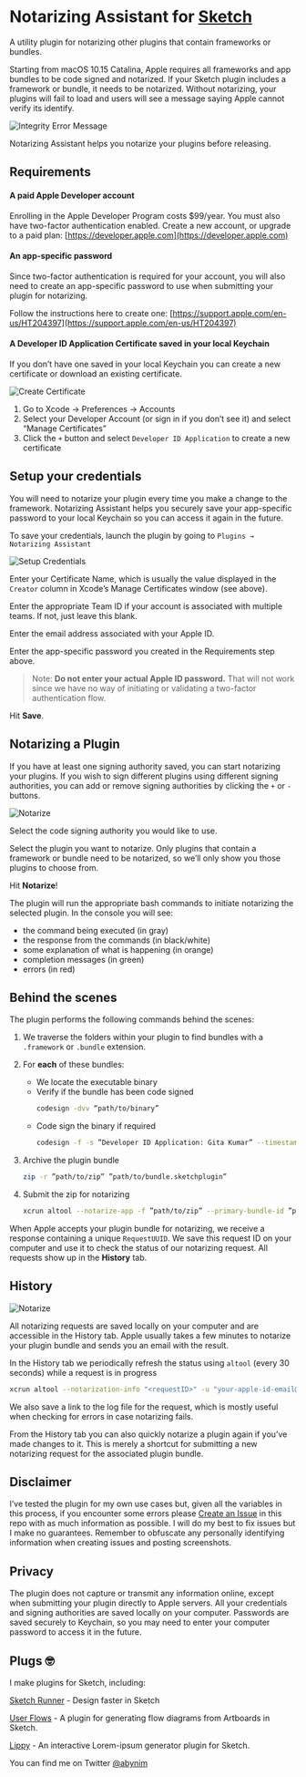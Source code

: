 # Notarizing Assistant for [Sketch](https://sketch.com)
A utility plugin for notarizing other plugins that contain frameworks or bundles.

Starting from macOS 10.15 Catalina, Apple requires all frameworks and app bundles to be code signed and notarized. If your Sketch plugin includes a framework or bundle, it needs to be notarized. Without notarizing, your plugins will fail to load and users will see a message saying Apple cannot verify its identify.

![Integrity Error Message](img/integrity-error.png?raw=true)


Notarizing Assistant helps you notarize your plugins before releasing.


## Requirements

#### A paid Apple Developer account
Enrolling in the Apple Developer Program costs $99/year.
You must also have two-factor authentication enabled.
Create a new account, or upgrade to a paid plan: [https://developer.apple.com](https://developer.apple.com)

#### An app-specific password
Since two-factor authentication is required for your account, you will also need to create an app-specific password to use when submitting your plugin for notarizing.  

Follow the instructions here to create one: [https://support.apple.com/en-us/HT204397](https://support.apple.com/en-us/HT204397)

#### A Developer ID Application Certificate saved in your local Keychain
If you don’t have one saved in your local Keychain you can create a new certificate or download an existing certificate. 

![Create Certificate](img/create-certificate.png?raw=true)

1. Go to Xcode → Preferences → Accounts  
2. Select your Developer Account (or sign in if you don’t see it) and select “Manage Certificates”  
3. Click the `+` button and select `Developer ID Application` to create a new certificate  


## Setup your credentials

You will need to notarize your plugin every time you make a change to the framework. Notarizing Assistant helps you securely save your app-specific password to your local Keychain so you can access it again in the future.

To save your credentials, launch the plugin by going to `Plugins → Notarizing Assistant`

![Setup Credentials](img/setup-credentials.png?raw=true)

Enter your Certificate Name, which is usually the value displayed in the `Creator` column in Xcode’s Manage Certificates window (see above).

Enter the appropriate Team ID if your account is associated with multiple teams. If not, just leave this blank.

Enter the email address associated with your Apple ID.

Enter the app-specific password you created in the Requirements step above. 
> Note: **Do not enter your actual Apple ID password.** That will not work since we have no way of initiating or validating a two-factor authentication flow.

Hit **Save**.


## Notarizing a Plugin

If you have at least one signing authority saved, you can start notarizing your plugins. If you wish to sign different plugins using different signing authorities, you can add or remove signing authorities by clicking the `+` or `-` buttons.

![Notarize](img/notarizing.png?raw=true)

Select the code signing authority you would like to use.

Select the plugin you want to notarize. Only plugins that contain a framework or bundle need to be notarized, so we’ll only show you those plugins to choose from.

Hit **Notarize**!

The plugin will run the appropriate bash commands to initiate notarizing the selected plugin. In the console you will see:  
- the command being executed (in gray)  
- the response from the commands (in black/white)  
- some explanation of what is happening (in orange)  
- completion messages (in green)  
- errors (in red)


## Behind the scenes

The plugin performs the following commands behind the scenes:

1. We traverse the folders within your plugin to find bundles with a `.framework` or `.bundle` extension.  

2. For **each** of these bundles:  
	- We locate the executable binary  
	- Verify if the bundle has been code signed  
		```bash
		codesign -dvv “path/to/binary”
		```  
	- Code sign the binary if required  
		```bash
		codesign -f -s ”Developer ID Application: Gita Kumar” --timestamp --identifier ”com.binary.identifier” ”path/to/binary”
		```  

3. Archive the plugin bundle  
  	```bash
  	zip -r ”path/to/zip” ”path/to/bundle.sketchplugin”
  	```  

4. Submit the zip for notarizing  
  	```bash
  	xcrun altool --notarize-app -f ”path/to/zip” --primary-bundle-id ”plugin.bundle.identifier” -u ”your-apple-id-email@email.com” -p ”your-app-specific-password” --asc-provider ”your-team-id”
  	```  


When Apple accepts your plugin bundle for notarizing, we receive a response containing a unique `RequestUUID`. We save this request ID on your computer and use it to check the status of our notarizing request. All requests show up in the **History** tab.


## History

![Notarize](img/history.png?raw=true)

All notarizing requests are saved locally on your computer and are accessible in the History tab. Apple usually takes a few minutes to notarize your plugin bundle and sends you an email with the result.

In the History tab we periodically refresh the status using `altool` (every 30 seconds) while a request is in progress  
  ```bash
  xcrun altool --notarization-info "<requestID>" -u "your-apple-id-email@email.com" -p "your-app-specific-password"
  ```  

We also save a link to the log file for the request, which is mostly useful when checking for errors in case notarizing fails.

From the History tab you can also quickly notarize a plugin again if you’ve made changes to it. This is merely a shortcut for submitting a new notarizing request for the associated plugin bundle.


## Disclaimer

I’ve tested the plugin for my own use cases but, given all the variables in this process, if you encounter some errors please [Create an Issue](https://github.com/abynim/sketch-notarizing-assistant/issues/new) in this repo with as much information as possible. I will do my best to fix issues but I make no guarantees. Remember to obfuscate any personally identifying information when creating issues and posting screenshots.


## Privacy

The plugin does not capture or transmit any information online, except when submitting your plugin directly to Apple servers. All your credentials and signing authorities are saved locally on your computer. Passwords are saved securely to Keychain, so you may need to enter your computer password to access it in the future.


## Plugs 🤓

I make plugins for Sketch, including:  

[Sketch Runner](https://sketchrunner.com) - Design faster in Sketch

[User Flows](https://abynim.github.io/UserFlows/) - A plugin for generating flow diagrams from Artboards in Sketch.  

[Lippy](https://github.com/abynim/lippy) - An interactive Lorem-ipsum generator plugin for Sketch.

You can find me on Twitter [@abynim](https://twitter.com/abynim)
